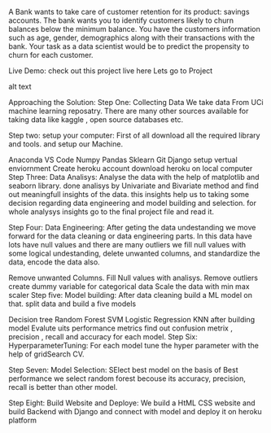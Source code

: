 A Bank wants to take care of customer retention for its product: savings accounts. The bank wants you to identify customers likely to churn balances below the minimum balance. You have the customers information such as age, gender, demographics along with their transactions with the bank. Your task as a data scientist would be to predict the propensity to churn for each customer.

Live Demo:
check out this project live here Lets go to Project

alt text

Approaching the Solution:
Step One: Collecting Data
We take data From UCi machine learning reposatry. There are many other sources available for taking data like kaggle , open source databases etc.

Step two: setup your computer:
First of all download all the required library and tools. and setup our Machine.

Anaconda
VS Code
Numpy
Pandas
Sklearn
Git
Django
setup vertual enviornment
Create heroku account
download heroku on local computer
Step Three: Data Analisys:
Analyse the data with the help of matplotlib and seaborn library. done analisys by Univariate and Bivariate method and find out meaningfull insights of the data. this insights help us to taking some decision regarding data engineering and model building and selection. for whole analysys insights go to the final project file and read it.

Step Four: Data Engineering:
After geting the data undestanding we move forward for the data cleaning or data engineering parts. In this data have lots have null values and there are many outliers we fill null values with some logical undestanding, delete unwanted columns, and standardize the data, encode the data also.

Remove unwanted Columns.
Fill Null values with analisys.
Remove outliers
create dummy variable for categorical data
Scale the data with min max scaler
Step five: Model building:
After data cleaning build a ML model on that. split data and build a five models

Decision tree
Random Forest
SVM
Logistic Regression
KNN after building model Evalute uits performance metrics find out confusion metrix , precision , recall and accuracy for each model.
Step Six: HyperparameterTuning:
For each model tune the hyper parameter with the help of gridSearch CV.

Step Seven: Model Selection:
SElect best model on the basis of Best performance we select random forest becouse its accuracy, precision, recall is better than other model.

Step Eight: Build Website and Deploye:
We build a HtML CSS website and build Backend with Django and connect with model and deploy it on heroku platform
